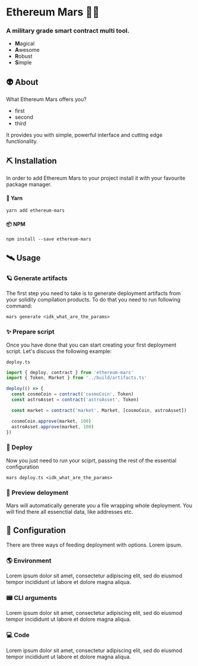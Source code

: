 # Ethereum Mars 👨‍🚀
### A military grade smart contract multi tool.
- **M**agical
- **A**wesome
- **R**obust
- **S**imple

## 👽 About
What Ethereum Mars offers you?
- first
- second
- third

It provides you with simple, powerful interface and cutting edge functionality.

## ⛏️ Installation
In order to add Ethereum Mars to your project install it with your favourite package manager.
#### 🧶 Yarn
```
yarn add ethereum-mars
```
#### 📦 NPM
```
npm install --save ethereum-mars
```

## 🛰️ Usage
### 🪐 Generate artifacts
The first step you need to take is to generate deployment artifacts from your solidity compilation products. To do that you need to run following command:
```
mars generate <idk_what_are_the_params>
```
### ✨ Prepare script
Once you have done that you can start creating your first deployment script. Let's discuss the following example:

`deploy.ts`
```ts
import { deploy, contract } from 'ethereum-mars'
import { Token, Market } from '../build/artifacts.ts'

deploy(() => {
  const cosmoCoin = contract('cosmoCoin', Token)
  const astroAsset = contract('astroAsset', Token)

  const market = contract('market', Market, [cosmoCoin, astroAsset])

  cosmoCoin.approve(market, 100)
  astroAsset.approve(market, 100)
})
```
### 🚀 Deploy
Now you just need to run your sciprt, passing the rest of the essential configuration
```
mars deploy.ts <idk_what_are_the_params>
```

### 🔭 Preview deloyment
Mars will automatically generate you a file wrapping whole deployment. You will find there all essenctial data, like addresses etc.

## 🧰 Configuration
There are three ways of feeding deployment with options. Lorem ipsum.
### 🌎 Environment
Lorem ipsum dolor sit amet, consectetur adipiscing elit, sed do eiusmod tempor incididunt ut labore et dolore magna aliqua.
### 📟 CLI arguments
Lorem ipsum dolor sit amet, consectetur adipiscing elit, sed do eiusmod tempor incididunt ut labore et dolore magna aliqua.
### 💻 Code
Lorem ipsum dolor sit amet, consectetur adipiscing elit, sed do eiusmod tempor incididunt ut labore et dolore magna aliqua.

